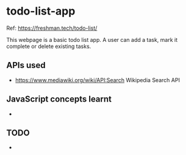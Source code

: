 # todo-list-app

Ref: https://freshman.tech/todo-list/

This webpage is a basic todo list app. A user can add a task, mark it complete or delete existing tasks. 


## APIs used
* https://www.mediawiki.org/wiki/API:Search Wikipedia Search API

## JavaScript concepts learnt
* 

## TODO
* 

